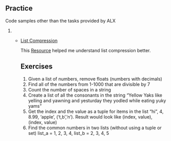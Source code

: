 ## Practice 

Code samples other than the tasks provided by ALX 

1.  - [List  Compression](##Exercises)
        
        This [Resource](https://www.analyticsvidhya.com/blog/2016/01/python-tutorial-list-comprehension-examples/) helped me understand list compression better. 





        ## Exercises 
        1. Given a list of numbers, remove floats (numbers with decimals)
        2. Find all of the numbers from 1-1000 that are divisible by 7
        3. Count the number of spaces in a string
        4.  Create a list of all the consonants in the string “Yellow Yaks like yelling and yawning and yesturday they yodled while eating yuky yams”
        5. Get the index and the value as a tuple for items in the list “hi”, 4, 8.99, ‘apple’, (‘t,b’,’n’). Result would look like (index, value), (index, value)
        6. Find the common numbers in two lists (without using a tuple or set) list_a = 1, 2, 3, 4, list_b = 2, 3, 4, 5
